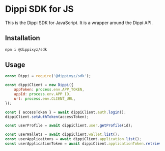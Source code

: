# Dippi SDK for JS

This is the Dippi SDK for JavaScript. It is a wrapper around the Dippi API.

## Installation

```bash
npm i @dippixyz/sdk
```

## Usage

```js
const Dippi = require('@dippixyz/sdk');

const dippiClient = new Dippi({
    appToken: process.env.APP_TOKEN,
    appId: process.env.APP_ID,
    url: process.env.CLIENT_URL,
});

const { accessToken } = await dippiClient.auth.login();
dippiClient.setAuthToken(accessToken);

const userProfile = await dippiClient.user.getProfile(id);

const userWallets = await dippiClient.wallet.list();
const userApplicaitons = await dippiClient.application.list();
const userApplicationToken = await dippiClient.applicationToken.retrieve(id);
```
